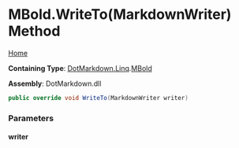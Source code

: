 <a name="_top"></a>

# MBold\.WriteTo\(MarkdownWriter\) Method

[Home](../../../../README.md#_top)

**Containing Type**: [DotMarkdown.Linq](../../README.md#_top)\.[MBold](../README.md#_top)

**Assembly**: DotMarkdown\.dll

```csharp
public override void WriteTo(MarkdownWriter writer)
```

### Parameters

#### writer

